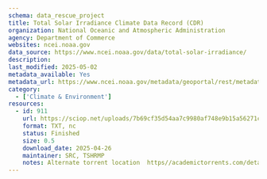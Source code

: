```yaml
---
schema: data_rescue_project 
title: Total Solar Irradiance Climate Data Record (CDR)
organization: National Oceanic and Atmospheric Administration
agency: Department of Commerce
websites: ncei.noaa.gov
data_source: https://www.ncei.noaa.gov/data/total-solar-irradiance/
description: 
last_modified: 2025-05-02
metadata_available: Yes
metadata_url: https://www.ncei.noaa.gov/metadata/geoportal/rest/metadata/item/gov.noaa.ncdc:C01721/html#
category:
  - ['Climate & Environment'] 
resources:
  - id: 911
    url: https://sciop.net/uploads/7b69cf35d54aa7c9980af748e9b15a56271ce4c7
    format: TXT, nc
    status: Finished
    size: 0.5
    download_date: 2025-04-26
    maintainer: SRC, TSHRMP
    notes: Alternate torrent location  https//academictorrents.com/details/7b69cf35d54aa7c9980af748e9b15a56271ce4c7
---
```

